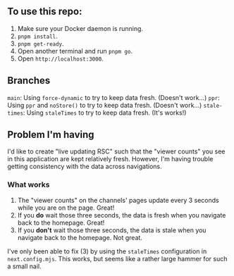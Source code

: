 ## To use this repo:

1. Make sure your Docker daemon is running.
2. `pnpm install`.
3. `pnpm get-ready`.
4. Open another terminal and run `pnpm go`.
5. Open `http://localhost:3000`.

## Branches

`main`: Using `force-dynamic` to try to keep data fresh. (Doesn't work...)
`ppr`: Using `ppr` and `noStore()` to try to keep data fresh. (Doesn't work...)
`stale-times`: Using `staleTimes` to try to keep data fresh. (It's works!)

## Problem I'm having

I'd like to create "live updating RSC" such that the "viewer counts" you see in this application are kept relatively fresh. However, I'm having trouble getting consistency with the data across navigations.

### What works

1. The "viewer counts" on the channels' pages update every 3 seconds while you are on the page. Great!
2. If you **do** wait those three seconds, the data is fresh when you navigate back to the homepage. Great!
3. If you **don't** wait those three seconds, the data is stale when you navigate back to the homepage. Not great.

I've only been able to fix (3) by using the `staleTimes` configuration in `next.config.mjs`. This works, but seems like a rather large hammer for such a small nail.
